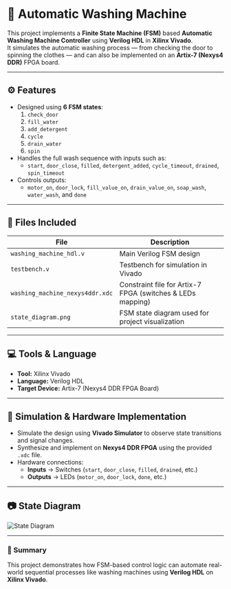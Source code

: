 

# 🧺 Automatic Washing Machine 

This project implements a **Finite State Machine (FSM)** based **Automatic Washing Machine Controller** using **Verilog HDL** in **Xilinx Vivado**.  
It simulates the automatic washing process — from checking the door to spinning the clothes — and can also be implemented on an **Artix-7 (Nexys4 DDR)** FPGA board.

---

## ⚙️ Features

- Designed using **6 FSM states**:
  1. `check_door`  
  2. `fill_water`  
  3. `add_detergent`  
  4. `cycle`  
  5. `drain_water`  
  6. `spin`
- Handles the full wash sequence with inputs such as:
  - `start`, `door_close`, `filled`, `detergent_added`, `cycle_timeout`, `drained`, `spin_timeout`
- Controls outputs:
  - `motor_on`, `door_lock`, `fill_value_on`, `drain_value_on`, `soap_wash`, `water_wash`, and `done`

---

## 📁 Files Included

| File | Description |
|------|--------------|
| `washing_machine_hdl.v` | Main Verilog FSM design |
| `testbench.v` | Testbench for simulation in Vivado |
| `washing_machine_nexys4ddr.xdc` | Constraint file for Artix-7 FPGA (switches & LEDs mapping) |
| `state_diagram.png` | FSM state diagram used for project visualization |

---

## 💻 Tools & Language

- **Tool:** Xilinx Vivado  
- **Language:** Verilog HDL  
- **Target Device:** Artix-7 (Nexys4 DDR FPGA Board)

---

## 🧠 Simulation & Hardware Implementation

- Simulate the design using **Vivado Simulator** to observe state transitions and signal changes.
- Synthesize and implement on **Nexys4 DDR FPGA** using the provided `.xdc` file.
- Hardware connections:
  - **Inputs** → Switches (`start`, `door_close`, `filled`, `drained`, etc.)
  - **Outputs** → LEDs (`motor_on`, `door_lock`, `done`, etc.)

---

## 📷 State Diagram

![State Diagram](state_diagram.png)

---

### 🧾 Summary

This project demonstrates how FSM-based control logic can automate real-world sequential processes like washing machines using **Verilog HDL** on **Xilinx Vivado**.
